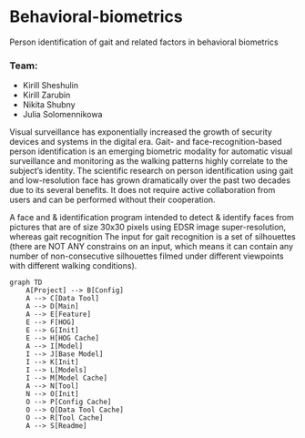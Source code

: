 # Behavioral-biometrics
Person identification of gait and related factors in behavioral biometrics

### Team:
- Kirill Sheshulin
- Kirill Zarubin
- Nikita Shubny
- Julia Solomennikowa

Visual surveillance has exponentially increased the growth of security devices and systems in the digital era. Gait- and face-recognition-based person identification is an emerging biometric modality for automatic visual surveillance and monitoring as the walking patterns highly correlate to the subject’s identity. The scientific research on person identification using gait and low-resolution face has grown dramatically over the past two decades due to its several benefits. It does not require active collaboration from users and can be performed without their cooperation.

A face and & identification program intended to detect & identify faces from pictures that are of size 30x30 pixels using EDSR image super-resolution, whereas gait recognition
The input for gait recognition is a set of silhouettes (there are NOT ANY constrains on an input, which means it can contain any number of non-consecutive silhouettes filmed under different viewpoints with different walking conditions).

```mermaid
graph TD
    A[Project] --> B[Config]
    A --> C[Data Tool]
    A --> D[Main]
    A --> E[Feature]
    E --> F[HOG]
    E --> G[Init]
    E --> H[HOG Cache]
    A --> I[Model]
    I --> J[Base Model]
    I --> K[Init]
    I --> L[Models]
    I --> M[Model Cache]
    A --> N[Tool]
    N --> O[Init]
    O --> P[Config Cache]
    O --> Q[Data Tool Cache]
    O --> R[Tool Cache]
    A --> S[Readme]

